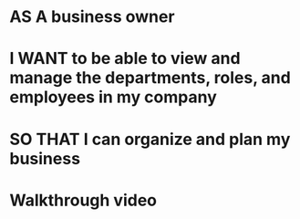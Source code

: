 # AS A business owner
# I WANT to be able to view and manage the departments, roles, and employees in my company
# SO THAT I can organize and plan my business

# Walkthrough video